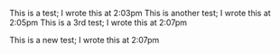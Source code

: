 This is a test; I wrote this at 2:03pm
This is another test; I wrote this at 2:05pm
This is a 3rd test; I wrote this at 2:07pm


This is a new test; I wrote this at 2:07pm
